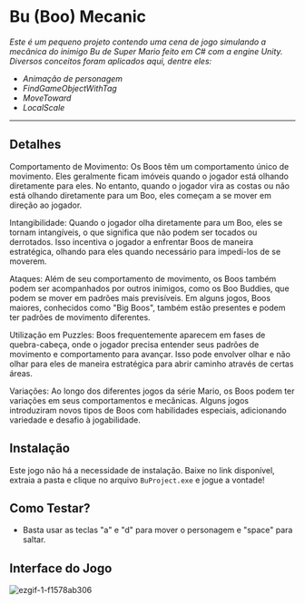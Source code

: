 # Bu (Boo) Mecanic

<i>Este é um pequeno projeto contendo uma cena de jogo simulando a mecânica do inimigo Bu de Super Mario feito em C# com a engine Unity. Diversos conceitos foram aplicados aqui, dentre eles:
- Animação de personagem
- FindGameObjectWithTag
- MoveToward
- LocalScale
</i>  
<hr>

## Detalhes
Comportamento de Movimento: Os Boos têm um comportamento único de movimento. Eles geralmente ficam imóveis quando o jogador está olhando diretamente para eles. No entanto, quando o jogador vira as costas ou não está olhando diretamente para um Boo, eles começam a se mover em direção ao jogador.

Intangibilidade: Quando o jogador olha diretamente para um Boo, eles se tornam intangíveis, o que significa que não podem ser tocados ou derrotados. Isso incentiva o jogador a enfrentar Boos de maneira estratégica, olhando para eles quando necessário para impedi-los de se moverem.

Ataques: Além de seu comportamento de movimento, os Boos também podem ser acompanhados por outros inimigos, como os Boo Buddies, que podem se mover em padrões mais previsíveis. Em alguns jogos, Boos maiores, conhecidos como "Big Boos", também estão presentes e podem ter padrões de movimento diferentes.

Utilização em Puzzles: Boos frequentemente aparecem em fases de quebra-cabeça, onde o jogador precisa entender seus padrões de movimento e comportamento para avançar. Isso pode envolver olhar e não olhar para eles de maneira estratégica para abrir caminho através de certas áreas.

Variações: Ao longo dos diferentes jogos da série Mario, os Boos podem ter variações em seus comportamentos e mecânicas. Alguns jogos introduziram novos tipos de Boos com habilidades especiais, adicionando variedade e desafio à jogabilidade.

## Instalação
Este jogo não há a necessidade de instalação. Baixe no link disponível, extraia a pasta e clique no arquivo `BuProject.exe` e jogue a vontade!

## Como Testar?
- Basta usar as teclas "a" e "d" para mover o personagem e "space" para saltar.

## Interface do Jogo
![ezgif-1-f1578ab306](https://github.com/Magah051/bu_mecanic_with_unity/assets/31749933/ec670431-20e0-4e9e-ae82-97a2e146ecdc)
